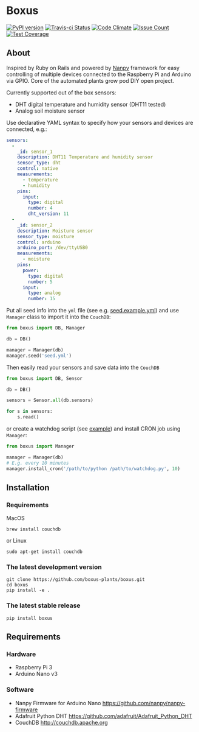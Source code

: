 Boxus
=====

[![PyPI version](https://badge.fury.io/py/boxus.svg)](https://badge.fury.io/py/boxus)
[![Travis-ci Status](https://travis-ci.org/boxus-plants/boxus.svg?branch=master)](https://travis-ci.org/boxus-plants/boxus)
[![Code Climate](https://codeclimate.com/github/boxus-plants/boxus/badges/gpa.svg)](https://codeclimate.com/github/boxus-plants/boxus)
[![Issue Count](https://codeclimate.com/github/boxus-plants/boxus/badges/issue_count.svg)](https://codeclimate.com/github/boxus-plants/boxus)
[![Test Coverage](https://codeclimate.com/github/boxus-plants/boxus/badges/coverage.svg)](https://codeclimate.com/github/boxus-plants/boxus/coverage)

## About
Inspired by Ruby on Rails and powered by [Nanpy](https://github.com/nanpy/) framework for easy controlling of multiple devices connected to the Raspberry Pi and Arduino via GPIO. Core of the automated plants grow pod DIY open project.

Currently supported out of the box sensors:
* DHT digital temperature and humidity sensor (DHT11 tested)
* Analog soil moisture sensor

Use declarative YAML syntax to specify how your sensors and devices are connected, e.g.:
```yaml
sensors:
  -
    _id: sensor_1
    description: DHT11 Temperature and humidity sensor
    sensor_type: dht
    control: native
    measurements:
      - temperature
      - humidity
    pins:
      input:
        type: digital
        number: 4
        dht_version: 11
  -
    _id: sensor_2
    description: Moisture sensor
    sensor_type: moisture
    control: arduino
    arduino_port: /dev/ttyUSB0
    measurements:
      - moisture
    pins:
      power:
        type: digital
        number: 5
      input:
        type: analog
        number: 15
```

Put all seed info into the `yml` file (see e.g. [seed.example.yml](examples/db/seed.example.yml)) and use `Manager` class to import it into the `CouchDB`:
```python
from boxus import DB, Manager

db = DB()

manager = Manager(db)
manager.seed('seed.yml')
```

Then easily read your sensors and save data into the `CouchDB`
```python
from boxus import DB, Sensor

db = DB()

sensors = Sensor.all(db.sensors)

for s in sensors:
    s.read()
```
or create a watchdog script (see [example](examples/watchdog.py)) and install CRON job using `Manager`:
```python
from boxus import Manager

manager = Manager(db)
# E.g. every 10 minutes
manager.install_cron('/path/to/python /path/to/watchdog.py', 10)
```

## Installation

### Requirements

MacOS
```shell
brew install couchdb
```
or Linux
```shell
sudo apt-get install couchdb
```

### The latest development version

```shell
git clone https://github.com/boxus-plants/boxus.git
cd boxus
pip install -e .
```

### The latest stable release

```shell
pip install boxus
```

## Requirements

### Hardware

* Raspberry Pi 3
* Arduino Nano v3

### Software

* Nanpy Firmware for Arduino Nano https://github.com/nanpy/nanpy-firmware
* Adafruit Python DHT https://github.com/adafruit/Adafruit_Python_DHT
* CouchDB http://couchdb.apache.org
